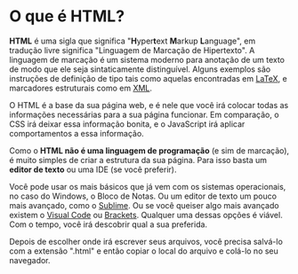 # O que é HTML?

**HTML** é uma sigla que significa "**H**yper**t**ext **M**arkup **L**anguage", em tradução livre significa "Linguagem de Marcação de Hipertexto". A linguagem de marcação é um sistema moderno para anotação de um texto de modo que ele seja sintaticamente distinguível. Alguns exemplos são instruções de definição de tipo tais como aquelas encontradas em [LaTeX](https://en.wikipedia.org/wiki/LaTeX), e marcadores estruturais como em [XML](https://pt.wikipedia.org/wiki/XML).

O HTML é a base da sua página web, e é nele que você irá colocar todas as informações necessárias para a sua página funcionar. Em comparação, o CSS irá deixar essa informação bonita, e o JavaScript irá aplicar comportamentos a essa informação.

Como o **HTML não é uma linguagem de programação** \(e sim de marcação\), é muito simples de criar a estrutura da sua página. Para isso basta um **editor de texto** ou uma IDE \(se você preferir\). 

Você pode usar os mais básicos que já vem com os sistemas operacionais, no caso do Windows, o Bloco de Notas. Ou um editor de texto um pouco mais avançado, como o [Sublime](https://www.sublimetext.com/). Ou se você queiser algo mais avançado existem o [Visual Code](https://code.visualstudio.com/) ou [Brackets](http://brackets.io/). Qualquer uma dessas opções é viável. Com o tempo, você irá descobrir qual a sua preferida. 

Depois de escolher onde irá escrever seus arquivos, você precisa salvá-lo com a extensão ".html" e então copiar o local do arquivo e  colá-lo no seu navegador.

